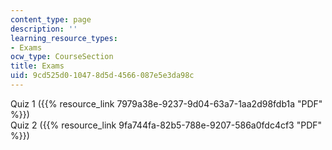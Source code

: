 ```yaml
---
content_type: page
description: ''
learning_resource_types:
- Exams
ocw_type: CourseSection
title: Exams
uid: 9cd525d0-1047-8d5d-4566-087e5e3da98c
---
```


Quiz 1 ({{% resource_link 7979a38e-9237-9d04-63a7-1aa2d98fdb1a "PDF" %}})  
Quiz 2 ({{% resource_link 9fa744fa-82b5-788e-9207-586a0fdc4cf3 "PDF" %}})